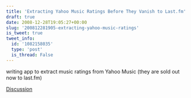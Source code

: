 ```yaml
---
title: 'Extracting Yahoo Music Ratings Before They Vanish to Last.fm'
draft: true
date: 2008-12-28T19:05:27+00:00
slug: '200812281905-extracting-yahoo-music-ratings'
is_tweet: true
tweet_info:
  id: '1082158035'
  type: 'post'
  is_thread: False
---
```




writing app to extract music ratings from Yahoo Music (they are sold out now to last.fm)

[Discussion](https://x.com/sytelus/status/1082158035)
